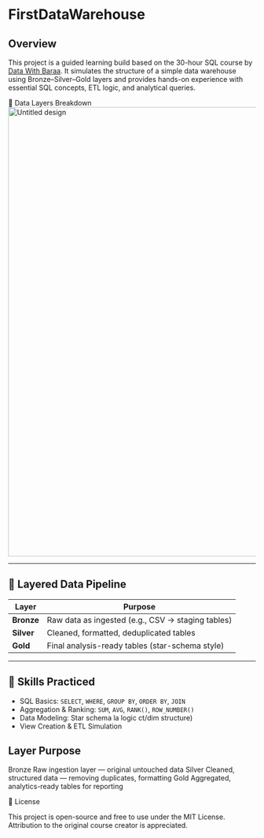 # FirstDataWarehouse
## Overview

This project is a guided learning build based on the 30-hour SQL course by  [Data With Baraa](https://youtu.be/SSKVgrwhzus). It simulates the structure of a simple data warehouse using Bronze–Silver–Gold layers and provides hands-on experience with essential SQL concepts, ETL logic, and analytical queries.

🚀 Data Layers Breakdown
<img width="1544" height="912" alt="Untitled design" src="https://github.com/user-attachments/assets/cb0645b3-8e1d-4941-a758-50d878e1061e" />

---

## 🔄 Layered Data Pipeline

| Layer   | Purpose |
|---------|---------|
| **Bronze** | Raw data as ingested (e.g., CSV → staging tables) |
| **Silver** | Cleaned, formatted, deduplicated tables |
| **Gold**   | Final analysis-ready tables (star-schema style) |

---

## 🧠 Skills Practiced

- SQL Basics: `SELECT`, `WHERE`, `GROUP BY`, `ORDER BY`, `JOIN`
- Aggregation & Ranking: `SUM`, `AVG`, `RANK()`, `ROW_NUMBER()`
- Data Modeling: Star schema la logic ct/dim structure)
- View Creation & ETL Simulation
## Layer	Purpose
Bronze	Raw ingestion layer — original untouched data
Silver	Cleaned, structured data — removing duplicates, formatting
Gold	Aggregated, analytics-ready tables for reporting

📜 License

This project is open-source and free to use under the MIT License.
Attribution to the original course creator is appreciated.

